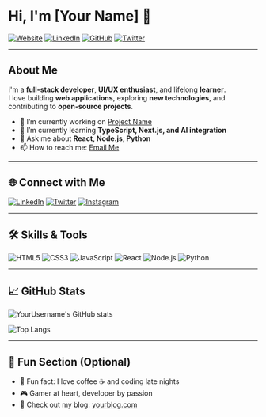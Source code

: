 # Hi, I'm [Your Name] 👋

[![Website](https://img.shields.io/badge/Website-YourWebsite-blue)](https://yourwebsite.com)
[![LinkedIn](https://img.shields.io/badge/LinkedIn-YourProfile-blue?logo=linkedin&logoColor=white)](https://linkedin.com/in/yourprofile)
[![GitHub](https://img.shields.io/badge/GitHub-@yourusername-black?logo=github&logoColor=white)](https://github.com/yourusername)
[![Twitter](https://img.shields.io/badge/Twitter-@yourhandle-blue?logo=twitter&logoColor=white)](https://twitter.com/yourhandle)

---

## About Me

I'm a **full-stack developer**, **UI/UX enthusiast**, and lifelong **learner**.  
I love building **web applications**, exploring **new technologies**, and contributing to **open-source projects**.  

- 🔭 I’m currently working on [Project Name](https://github.com/yourusername/project)
- 🌱 I’m currently learning **TypeScript, Next.js, and AI integration**
- 💬 Ask me about **React, Node.js, Python**
- 📫 How to reach me: [Email Me](mailto:youremail@example.com)

---

## 🌐 Connect with Me

[![LinkedIn](https://img.shields.io/badge/LinkedIn-@yourprofile-blue?style=flat&logo=linkedin&logoColor=white)](https://linkedin.com/in/yourprofile)
[![Twitter](https://img.shields.io/badge/Twitter-@yourhandle-blue?style=flat&logo=twitter&logoColor=white)](https://twitter.com/yourhandle)
[![Instagram](https://img.shields.io/badge/Instagram-@yourhandle-E1306C?style=flat&logo=instagram&logoColor=white)](https://instagram.com/yourhandle)

---

## 🛠 Skills & Tools

![HTML5](https://img.shields.io/badge/HTML5-E34F26?style=for-the-badge&logo=html5&logoColor=white)
![CSS3](https://img.shields.io/badge/CSS3-1572B6?style=for-the-badge&logo=css3&logoColor=white)
![JavaScript](https://img.shields.io/badge/JavaScript-F7DF1E?style=for-the-badge&logo=javascript&logoColor=black)
![React](https://img.shields.io/badge/React-61DAFB?style=for-the-badge&logo=react&logoColor=black)
![Node.js](https://img.shields.io/badge/Node.js-339933?style=for-the-badge&logo=node.js&logoColor=white)
![Python](https://img.shields.io/badge/Python-3776AB?style=for-the-badge&logo=python&logoColor=white)

---

## 📈 GitHub Stats

![YourUsername's GitHub stats](https://github-readme-stats.vercel.app/api?username=yourusername&show_icons=true&theme=radical)

![Top Langs](https://github-readme-stats.vercel.app/api/top-langs/?username=yourusername&layout=compact&theme=radical)

---

## 🌟 Fun Section (Optional)

- 🚀 Fun fact: I love coffee ☕ and coding late nights  
- 🎮 Gamer at heart, developer by passion  
- 📝 Check out my blog: [yourblog.com](https://yourblog.com)
